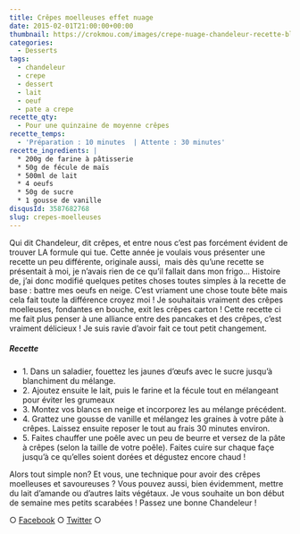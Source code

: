 ```yaml
---
title: Crêpes moelleuses effet nuage
date: 2015-02-01T21:00:00+00:00
thumbnail: https://crokmou.com/images/crepe-nuage-chandeleur-recette-blog-culinaire-crokmou.jpg
categories:
  - Desserts
tags:
  - chandeleur
  - crepe
  - dessert
  - lait
  - oeuf
  - pate a crepe
recette_qty:
  - Pour une quinzaine de moyenne crêpes
recette_temps:
  - 'Préparation : 10 minutes  | Attente : 30 minutes'
recette_ingredients: |
  * 200g de farine à pâtisserie
  * 50g de fécule de maïs
  * 500ml de lait
  * 4 oeufs
  * 50g de sucre
  * 1 gousse de vanille
disqusId: 3587682768
slug: crepes-moelleuses
---
```


Qui dit Chandeleur, dit crêpes, et entre nous c’est pas forcément évident de trouver LA formule qui tue. Cette année je voulais vous présenter une recette un peu différente, originale aussi,  mais dès qu’une recette se présentait à moi, je n’avais rien de ce qu’il fallait dans mon frigo… Histoire de, j’ai donc modifié quelques petites choses toutes simples à la recette de base : battre mes oeufs en neige. C’est vriament une chose toute bête mais cela fait toute la différence croyez moi ! Je souhaitais vraiment des crêpes moelleuses, fondantes en bouche, exit les crêpes carton ! Cette recette ci me fait plus penser à une alliance entre des pancakes et des crêpes, c’est vraiment délicieux ! Je suis ravie d’avoir fait ce tout petit changement.

##### Recette

* 1\. Dans un saladier, fouettez les jaunes d’œufs avec le sucre jusqu’à blanchiment du mélange.
* 2\. Ajoutez ensuite le lait, puis le farine et la fécule tout en mélangeant pour éviter les grumeaux
* 3\. Montez vos blancs en neige et incorporez les au mélange précédent.
* 4\. Grattez une gousse de vanille et mélangez les graines à votre pâte à crêpes. Laissez ensuite reposer le tout au frais 30 minutes environ.
* 5\. Faites chauffer une poêle avec un peu de beurre et versez de la pâte à crêpes (selon la taille de votre poêle). Faites cuire sur chaque façe jusqu’à ce qu’elles soient dorées et dégustez encore chaud !

Alors tout simple non? Et vous, une technique pour avoir des crêpes moelleuses et savoureuses ? Vous pouvez aussi, bien évidemment, mettre du lait d’amande ou d’autres laits végétaux. Je vous souhaite un bon début de semaine mes petits scarabées ! Passez une bonne Chandeleur !

○ [Facebook](https://www.facebook.com/crokmou.blog) ○ [Twitter](https://twitter.com/Crokmou) ○